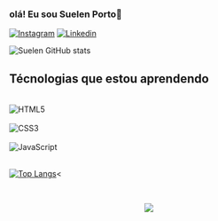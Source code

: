 ### olá! Eu sou Suelen Porto👋

[![Instagram](	https://img.shields.io/badge/Instagram-E4405F?style=for-the-badge&logo=instagram&logoColor=white)](https://instagram.com/suelenportoig/)
[![Linkedin]( https://img.shields.io/badge/LinkedIn-0077B5?style=for-the-badge&logo=linkedin&logoColor=white)](https://linkedin.com/in/suelen-porto-79057a8a/)

![Suelen GitHub stats](https://github-readme-stats.vercel.app/api?username=SuelenPorto&show_icons=true&theme=gruvbox)


## Técnologias que estou aprendendo 

<div style="display: inline_block"><br/>
<img align="center" alt="HTML5" src="https://img.shields.io/badge/HTML5-E34F26?style=for-the-badge&logo=html5&logoColor=white">

<div style="display: inline_block"><br/>
<img align="center" alt="CSS3" src="https://img.shields.io/badge/CSS3-1572B6?style=for-the-badge&logo=css3&logoColor=white">

<div style="display: inline_block"><br/>
<img align="center" alt="JavaScript" src="https://img.shields.io/badge/JavaScript-F7DF1E?style=for-the-badge&logo=javascript&logoColor=black">
</div> </br>

[![Top Langs](https://github-readme-stats.vercel.app/api/top-langs/?username=SuelenPorto&layout=compact)](https://github.com/anuraghazra/github-readme-stats)<

</br>

<p align="center"> <img align="center" src="https://profile-counter.glitch.me/SuelenPorto/count.svg" /></p>



